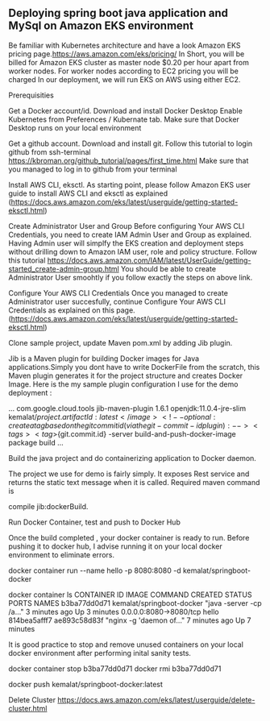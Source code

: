 ## Deploying spring boot java application and MySql on Amazon EKS environment

Be familiar with Kubernetes architecture and have a look Amazon EKS pricing page.https://aws.amazon.com/eks/pricing/
In Short, you will be billed for Amazon EKS cluster as master node $0.20 per hour apart from worker nodes. For worker nodes according to EC2 pricing you will be charged
In our deployment, we will run EKS on AWS using either EC2.

Prerequisities 

Get a Docker account/id.
Download and install Docker Desktop
Enable Kubernetes from Preferences / Kubernate tab.
Make sure that Docker Desktop runs on your local environment

Get a github account.
Download and install git.
Follow this tutorial to login github from ssh-terminal 
https://kbroman.org/github_tutorial/pages/first_time.html
Make sure that you managed to log in to github from your terminal 

Install AWS CLI, eksctl.
As starting point, please follow Amazon EKS user guide to install AWS CLI and eksctl as explained
(https://docs.aws.amazon.com/eks/latest/userguide/getting-started-eksctl.html)

Create Administrator User and Group
Before configuring Your AWS CLI Credentials, you need to create IAM Admin User and Group as explained. Having Admin user will simplfy the EKS creation and deployment steps without drilling down to Amazon IAM user, role and policy structure. 
Follow this tutorial https://docs.aws.amazon.com/IAM/latest/UserGuide/getting-started_create-admin-group.html
You should be able to create Administrator User smoohtly if you follow exactly the steps on above link.

Configure Your AWS CLI Credentials
Once you managed to create Administrator user succesfully, continue Configure Your AWS CLI Credentials as explained on this page. (https://docs.aws.amazon.com/eks/latest/userguide/getting-started-eksctl.html)


Clone sample project, update Maven pom.xml by adding Jib plugin.

Jib is a Maven plugin for building Docker images for Java applications.Simply you dont have to write DockerFile from the scratch, this Maven plugin generates it for the project structure and creates Docker Image. 
Here is the my sample plugin configuration I use for the demo deployment :

...
            <plugin>
                <groupId>com.google.cloud.tools</groupId>
                <artifactId>jib-maven-plugin</artifactId>
                <version>1.6.1</version>
                <configuration>
                    <from>
                        <image>openjdk:11.0.4-jre-slim</image>
                    </from>
                    <to>
                        <image>kemalat/${project.artifactId}:latest</image>
                        <!-- optional: create a tag based on the git commit id (via the git-commit-id plugin): -->
                        <tags>
                            <tag>${git.commit.id}</tag>
                        </tags>
                    </to>
                    <container>
                        <jvmFlags>
                            <jvmFlag>-server</jvmFlag>
                        </jvmFlags>
                    </container>
                </configuration>
                <executions>
                    <execution>
                        <id>build-and-push-docker-image</id>
                        <phase>package</phase>
                        <goals>
                            <goal>build</goal>
                        </goals>
                    </execution>
                </executions>
            </plugin>
            ...


Build the java project and do containerizing application to Docker daemon.

The project we use for demo is fairly simply. It exposes Rest service and returns the static text message when it is called.
Required maven command is 

compile jib:dockerBuild.  

Run Docker Container, test and push to Docker Hub

Once the build completed , your docker container is ready to run. Before pushing it to docker hub, I advise running it on your local docker environment to eliminate errors. 

docker container run --name hello -p 8080:8080 -d kemalat/springboot-docker

docker container ls
CONTAINER ID        IMAGE                       COMMAND                  CREATED             STATUS              PORTS                    NAMES
b3ba77dd0d71        kemalat/springboot-docker   "java -server -cp /a…"   3 minutes ago       Up 3 minutes        0.0.0.0:8080->8080/tcp   hello
814bea5afff7        ae893c58d83f                "nginx -g 'daemon of…"   7 minutes ago       Up 7 minutes                     

It is good practice to stop and remove unused containers on your local docker environment after performing inital sanity tests.

docker container stop b3ba77dd0d71
docker rmi b3ba77dd0d71

docker push kemalat/springboot-docker:latest


Delete Cluster
https://docs.aws.amazon.com/eks/latest/userguide/delete-cluster.html

